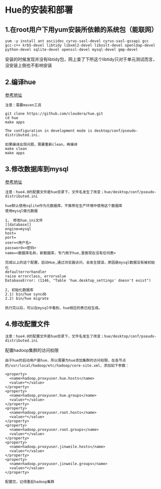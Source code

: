 # Hue的安装和部署

## 1.在root用户下用yum安装所依赖的系统包（能联网）
```
yum -y install ant asciidoc cyrus-sasl-devel cyrus-sasl-gssapi gcc gcc-c++ krb5-devel libtidy libxml2-devel libxslt-devel openldap-devel python-devel sqlite-devel openssl-devel mysql-devel gmp-devel  
```
安装的时候发现并没有libtidy包，网上查了下所这个libtidy只对于单元测试而言，没安装上倒也不影响安装


## 2.编译hue

[参考地址](http://www.cnblogs.com/sanduo1314/p/7420472.html)
```
注意：需要maven工具

git clone https://github.com/cloudera/hue.git
cd hue
make apps

The configuration in development mode is desktop/conf/pseudo-distributed.ini.

如果编译出现问题，需要重新clean，再编译
make clean
make apps
```

## 3.修改数据库到mysql

[参考地址](http://www.cnblogs.com/ivanny/p/hue_mysql_meta_dabatase.html)
```
注意：hue4.0的配置文件是hue目录下，文件名发生了改变；hue/desktop/conf/pseudo-distributed.ini

hue默认使用sqlite作为元数据库，不推荐在生产环境中使用这个数据库
使用mysql做元数据

1， 修改hue.ini文件
[[database]]
engine=mysql
host=
port=
user=<用户名>
password=<密码>
name=<数据库名称，新数据库，专门用于hue,里面现在没有任何表>

完成以上的这个配置，启动Hue,通过浏览器访问，会发生错误，原因是mysql数据没有被初始化
defaulterrorhandler
raise errorclass, errorvalue
DatabaseError: (1146, "Table 'hue.desktop_settings' doesn't exist")

2, 初始化数据库
2.1) bin/hue syncdb
2.2) bin/hue migrate

执行完以后，可以在mysql中看到，hue相应的表已经生成。
```

## 4.修改配置文件
```
注意：hue4.0的配置文件是hue目录下，文件名发生了改变；hue/desktop/conf/pseudo-distributed.ini

```
配置hadoop集群的访问权限
```
由于hue的启动用户是hue，所以需要为hue添加集群的访问权限，在各节点的/usr/local/hadoop/etc/hadoop/core-site.xml，添加如下参数：

<property>
  <name>hadoop.proxyuser.hue.hosts</name>
  <value>*</value>
</property>
<property>
  <name>hadoop.proxyuser.hue.groups</name>
  <value>*</value>
</property>
<property>
  <name>hadoop.proxyuser.root.hosts</name>
  <value>*</value>
</property>
<property>
  <name>hadoop.proxyuser.root.groups</name>
  <value>*</value>
</property>
<property>
  <name>hadoop.proxyuser.jinweile.hosts</name>
  <value>*</value>
</property>
<property>
  <name>hadoop.proxyuser.jinweile.groups</name>
  <value>*</value>
</property>

配置完，记得重启hadoop集群
```